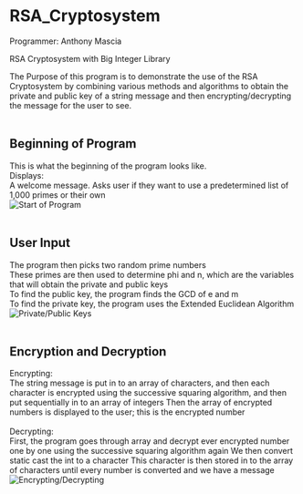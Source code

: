 RSA_Cryptosystem
================

Programmer: Anthony Mascia

RSA Cryptosystem with Big Integer Library

The Purpose of this program is to demonstrate the use of the RSA
Cryptosystem by combining various methods and algorithms to obtain
the private and public key of a string message and then encrypting/decrypting
the message for the user to see.
<br /><br />

## Beginning of Program ##
This is what the beginning of the program looks like.<br />
Displays:<br />
A welcome message.
Asks user if they want to use a predetermined list of 1,000 primes or their own<br />
![Start of Program](http://i.imgur.com/PING7lI.png)
<br /><br />

## User Input ##
The program then picks two random prime numbers<br />
These primes are then used to determine phi and n, which are the variables that will obtain the private and public keys<br />
To find the public key, the program finds the GCD of e and m<br />
To find the private key, the program uses the Extended Euclidean Algorithm<br />
![Private/Public Keys](http://i.imgur.com/YzMH4zw.png)
<br /><br />

## Encryption and Decryption ##
<e>Encrypting:</e><br />
The string message is put in to an array of characters, and then each character is encrypted using
the successive squaring algorithm, and then put sequentially in to an array of integers
Then the array of encrypted numbers is displayed to the user; this is the encrypted number
<br /><br />
Decrypting:<br />
First, the program goes through array and decrypt ever encrypted number one by one
using the successive squaring algorithm again
We then convert static cast the int to a character
This character is then stored in to the array of characters until every number is converted and we have a message
![Encrypting/Decrypting](http://i.imgur.com/rsCxOvn.png)
